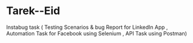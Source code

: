 # Tarek--Eid
Instabug task ( Testing Scenarios &amp; bug Report for LinkedIn App , Automation Task for Facebook using Selenium , API Task using Postman) 
